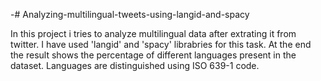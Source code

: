 -# Analyzing-multilingual-tweets-using-langid-and-spacy

In this project i tries to analyze multilingual data after extrating it from twitter.
I have used 'langid' and 'spacy' librabries for this task.
At the end the result shows the percentage of different languages present in the dataset.
Languages are distinguished using ISO 639-1 code.
